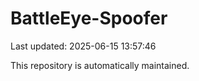 # BattleEye-Spoofer

Last updated: 2025-06-15 13:57:46

This repository is automatically maintained.
